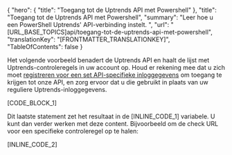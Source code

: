 {
  "hero": {
    "title": "Toegang tot de Uptrends API met Powershell"
  },
  "title": "Toegang tot de Uptrends API met Powershell",
  "summary": "Leer hoe u een PowerShell Uptrends' API-verbinding instelt. ",
  "url": "[URL_BASE_TOPICS]api/toegang-tot-de-uptrends-api-met-powershell",
  "translationKey": "[FRONTMATTER_TRANSLATIONKEY]",
  "TableOfContents": false
}

Het volgende voorbeeld benadert de Uptrends API en haalt de lijst met Uptrends-controleregels in uw account op. Houd er rekening mee dat u zich moet [registreren voor een set API-specifieke inloggegevens]([LINK_URL_1]) om toegang te krijgen tot onze API, en zorg ervoor dat u die gebruikt in plaats van uw reguliere Uptrends-inloggegevens.

[CODE_BLOCK_1]

Dit laatste statement zet het resultaat in de \[INLINE_CODE_1] variabele. U kunt dan verder werken met deze content. Bijvoorbeeld om de check URL voor een specifieke controleregel op te halen:

[INLINE_CODE_2]
